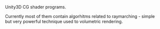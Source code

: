 Unity3D CG shader programs.

Currently most of them contain algorhitms related to raymarching - simple but very powerful technique used to volumetric rendering.
